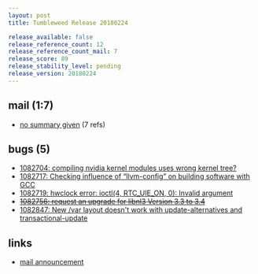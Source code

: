 ```yaml
---
layout: post
title: Tumbleweed Release 20180224

release_available: false
release_reference_count: 12
release_reference_count_mail: 7
release_score: 89
release_stability_level: pending
release_version: 20180224
---
```


## mail (1:7)

- [no summary given](https://lists.opensuse.org/opensuse-factory/2018-02/msg01130.html) (7 refs)

## bugs (5)

<!--more-->

- [1082704: compiling nvidia kernel modules uses wrong kernel tree?](https://bugzilla.opensuse.org/show_bug.cgi?id=1082704)
- [1082717: Checking influence of “llvm-config” on building software with GCC](https://bugzilla.opensuse.org/show_bug.cgi?id=1082717)
- [1082719: hwclock error: ioctl(4, RTC_UIE_ON, 0): Invalid argument](https://bugzilla.opensuse.org/show_bug.cgi?id=1082719)
- ~~[1082756: request an upgrade for libnl3 Version 3.3 to 3.4](https://bugzilla.opensuse.org/show_bug.cgi?id=1082756)~~
- [1082847: New /var layout doesn't work with update-alternatives and transactional-update](https://bugzilla.opensuse.org/show_bug.cgi?id=1082847)



## links

- [mail announcement](https://lists.opensuse.org/opensuse-factory/2018-02/msg01117.html)
